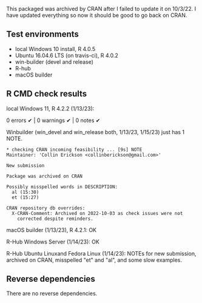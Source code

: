 This packaged was archived by CRAN after I failed to update it on 10/3/22.
I have updated everything so now it should be good to go back on CRAN.

## Test environments
* local Windows 10 install, R 4.0.5
* Ubuntu 16.04.6 LTS (on travis-ci), R 4.0.2
* win-builder (devel and release)
* R-hub
* macOS builder

## R CMD check results

local Windows 11, R 4.2.2 (1/13/23):

  0 errors ✔ | 0 warnings ✔ | 0 notes ✔


Winbuilder (win_devel and win_release both, 1/13/23, 1/15/23) just has 1 NOTE. 

    * checking CRAN incoming feasibility ... [9s] NOTE
    Maintainer: 'Collin Erickson <collinberickson@gmail.com>'
    
    New submission
    
    Package was archived on CRAN
    
    Possibly misspelled words in DESCRIPTION:
      al (15:30)
      et (15:27)
    
    CRAN repository db overrides:
      X-CRAN-Comment: Archived on 2022-10-03 as check issues were not
        corrected despite reminders.

macOS builder (1/13/23), R 4.2.1:
  OK

R-Hub Windows Server (1/14/23):
  OK

R-Hub Ubuntu Linuxand Fedora Linux (1/14/23):
  NOTEs for new submission, archived on CRAN, misspelled "et" and "al",
  and some slow examples.

## Reverse dependencies

There are no reverse dependencies.
